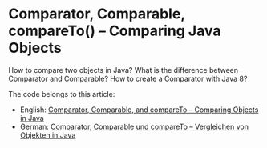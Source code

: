 # Comparator, Comparable, compareTo() – Comparing Java Objects

How to compare two objects in Java? What is the difference between Comparator and Comparable? How to create a Comparator with Java 8?

The code belongs to this article:
* English: [Comparator, Comparable, and compareTo – Comparing Objects in Java](https://www.happycoders.eu/java/comparator-comparable-compareto/)
* German: [Comparator, Comparable und compareTo – Vergleichen von Objekten in Java](https://www.happycoders.eu/de/java/comparator-comparable-compareto/)
